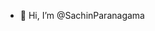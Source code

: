 - 👋 Hi, I’m @SachinParanagama

<!---
SachinParanagama/SachinParanagama is a ✨ special ✨ repository because its `README.md` (this file) appears on your GitHub profile.
You can click the Preview link to take a look at your changes.
--->
